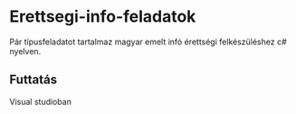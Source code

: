 # Erettsegi-info-feladatok

Pár típusfeladatot tartalmaz magyar emelt infó érettségi felkészüléshez c# nyelven.


## Futtatás
Visual studioban
